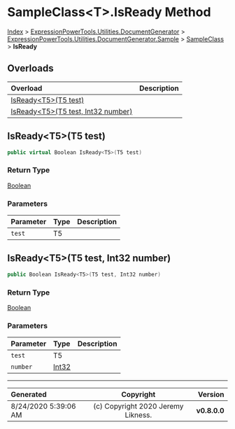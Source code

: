 ﻿# SampleClass&lt;T>.IsReady Method

[Index](../index.md) > [ExpressionPowerTools.Utilities.DocumentGenerator](ExpressionPowerTools.Utilities.DocumentGenerator.a.md) > [ExpressionPowerTools.Utilities.DocumentGenerator.Sample](ExpressionPowerTools.Utilities.DocumentGenerator.Sample.n.md) > [SampleClass<T>](ExpressionPowerTools.Utilities.DocumentGenerator.Sample.SampleClass`1.cs.md) > **IsReady**



## Overloads

| Overload | Description |
| :-- | :-- |
| [IsReady&lt;T5>(T5 test)](#isreadyt5t5-test) |  |
| [IsReady&lt;T5>(T5 test, Int32 number)](#isreadyt5t5-test-int32-number) |  |
## IsReady&lt;T5>(T5 test)



```csharp
public virtual Boolean IsReady<T5>(T5 test)
```

### Return Type

 [Boolean](https://docs.microsoft.com/dotnet/api/system.boolean) 

### Parameters

| Parameter | Type | Description |
| :-- | :-- | :-- |
| `test` | T5 |  |


## IsReady&lt;T5>(T5 test, Int32 number)



```csharp
public Boolean IsReady<T5>(T5 test, Int32 number)
```

### Return Type

 [Boolean](https://docs.microsoft.com/dotnet/api/system.boolean) 

### Parameters

| Parameter | Type | Description |
| :-- | :-- | :-- |
| `test` | T5 |  |
| `number` | [Int32](https://docs.microsoft.com/dotnet/api/system.int32) |  |



---

| Generated | Copyright | Version |
| :-- | :-: | --: |
| 8/24/2020 5:39:06 AM | (c) Copyright 2020 Jeremy Likness. | **v0.8.0.0** |
